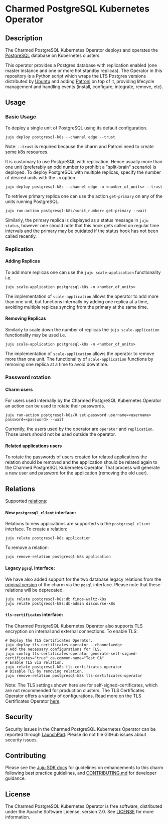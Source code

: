 # Charmed PostgreSQL Kubernetes Operator

## Description

The Charmed PostgreSQL Kubernetes Operator deploys and operates the [PostgreSQL](https://www.postgresql.org/about/) database on Kubernetes clusters.

This operator provides a Postgres database with replication enabled (one master instance and one or more hot standby replicas). The Operator in this repository is a Python script which wraps the LTS Postgres versions distributed by [Ubuntu](https://hub.docker.com/r/ubuntu/postgres) and adding [Patroni](https://github.com/zalando/patroni) on top of it, providing lifecycle management and handling events (install, configure, integrate, remove, etc).

## Usage

### Basic Usage
To deploy a single unit of PostgreSQL using its default configuration.
```shell
juju deploy postgresql-k8s --channel edge --trust
```

Note: `--trust` is required because the charm and Patroni need to create some k8s resources.

It is customary to use PostgreSQL with replication. Hence usually more than one unit (preferably an odd number to prohibit a "split-brain" scenario) is deployed. To deploy PostgreSQL with multiple replicas, specify the number of desired units with the `-n` option.
```shell
juju deploy postgresql-k8s --channel edge -n <number_of_units> --trust
```

To retrieve primary replica one can use the action `get-primary` on any of the units running PostgreSQL.
```shell
juju run-action postgresql-k8s/<unit_number> get-primary --wait
```

Similarly, the primary replica is displayed as a status message in `juju status`, however one should note that this hook gets called on regular time intervals and the primary may be outdated if the status hook has not been called recently.

### Replication
#### Adding Replicas
To add more replicas one can use the `juju scale-application` functionality i.e.
```shell
juju scale-application postgresql-k8s -n <number_of_units>
```
The implementation of `scale-application` allows the operator to add more than one unit, but functions internally by adding one replica at a time, avoiding multiple replicas syncing from the primary at the same time.


#### Removing Replicas
Similarly to scale down the number of replicas the `juju scale-application` functionality may be used i.e.
```shell
juju scale-application postgresql-k8s -n <number_of_units>
```
The implementation of `scale-application` allows the operator to remove more than one unit. The functionality of `scale-application` functions by removing one replica at a time to avoid downtime.

### Password rotation
#### Charm users
For users used internally by the Charmed PostgreSQL Kubernetes Operator an action can be used to rotate their passwords.
```shell
juju run-action postgresql-k8s/0 set-password username=<username> password=<password> --wait
```
Currently, the users used by the operator are `operator` and `replication`. Those users should not be used outside the operator.

#### Related applications users

To rotate the passwords of users created for related applications the relation should be removed and the application should be related again to the Charmed PostgreSQL Kubernetes Operator. That process will generate a new user and password for the application (removing the old user).

## Relations

Supported [relations](https://juju.is/docs/olm/relations):

#### New `postgresql_client` interface:

Relations to new applications are supported via the `postgresql_client` interface. To create a relation: 

```shell
juju relate postgresql-k8s application
```

To remove a relation:
```shell
juju remove-relation postgresql-k8s application
```

#### Legacy `pgsql` interface:
We have also added support for the two database legacy relations from the [original version](https://launchpad.net/charm-k8s-postgresql) of the charm via the `pgsql` interface. Please note that these relations will be deprecated.
 ```shell
juju relate postgresql-k8s:db finos-waltz-k8s
juju relate postgresql-k8s:db-admin discourse-k8s
```

#### `tls-certificates` interface:

The Charmed PostgreSQL Kubernetes Operator also supports TLS encryption on internal and external connections. To enable TLS:

```shell
# Deploy the TLS Certificates Operator. 
juju deploy tls-certificates-operator --channel=edge
# Add the necessary configurations for TLS.
juju config tls-certificates-operator generate-self-signed-certificates="true" ca-common-name="Test CA" 
# Enable TLS via relation.
juju relate postgresql-k8s tls-certificates-operator
# Disable TLS by removing relation.
juju remove-relation postgresql-k8s tls-certificates-operator
```

Note: The TLS settings shown here are for self-signed-certificates, which are not recommended for production clusters. The TLS Certificates Operator offers a variety of configurations. Read more on the TLS Certificates Operator [here](https://charmhub.io/tls-certificates-operator).

## Security
Security issues in the Charmed PostgreSQL Kubernetes Operator can be reported through [LaunchPad](https://wiki.ubuntu.com/DebuggingSecurity#How%20to%20File). Please do not file GitHub issues about security issues.

## Contributing

Please see the [Juju SDK docs](https://juju.is/docs/sdk) for guidelines on enhancements to this charm following best practice guidelines, and [CONTRIBUTING.md](https://github.com/canonical/postgresql-k8s-operator/blob/main/CONTRIBUTING.md) for developer guidance.

## License
The Charmed PostgreSQL Kubernetes Operator is free software, distributed under the Apache Software License, version 2.0. See [LICENSE](https://github.com/canonical/postgresql-k8s-operator/blob/main/LICENSE) for more information.

